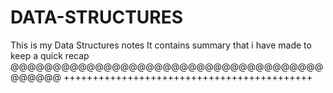 # DATA-STRUCTURES
This is my Data Structures notes
It contains summary that i have made to keep a quick recap
@@@@@@@@@@@@@@@@@@@@@@@@@@@@@@@@@@@@@@@@@@@
+++++++++++++++++++++++++++++++++++++++++++


